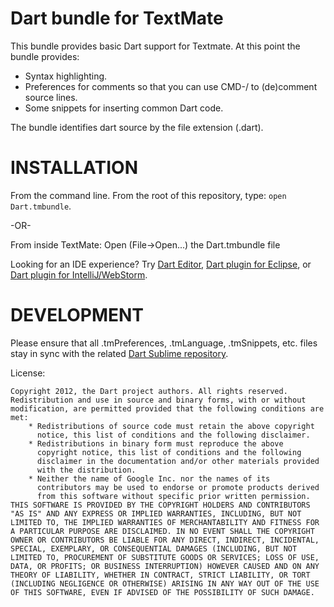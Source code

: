 # Dart bundle for TextMate

This bundle provides basic Dart support for Textmate. At this point the bundle
provides:

* Syntax highlighting.
* Preferences for comments so that you can use CMD-/ to (de)comment source
  lines.
* Some snippets for inserting common Dart code.

The bundle identifies dart source by the file extension (.dart).

INSTALLATION
============

From the command line. From the root of this repository, type:
`open Dart.tmbundle`.

-OR-

From inside TextMate:
Open (File->Open...) the Dart.tmbundle file

Looking for an IDE experience? Try [Dart Editor][1],
[Dart plugin for Eclipse][2], or [Dart plugin for IntelliJ/WebStorm][3].

DEVELOPMENT
===========

Please ensure that all .tmPreferences, .tmLanguage, .tmSnippets, etc. files stay
in sync with the related [Dart Sublime repository][4].

License:

    Copyright 2012, the Dart project authors. All rights reserved.
    Redistribution and use in source and binary forms, with or without
    modification, are permitted provided that the following conditions are
    met:
        * Redistributions of source code must retain the above copyright
          notice, this list of conditions and the following disclaimer.
        * Redistributions in binary form must reproduce the above
          copyright notice, this list of conditions and the following
          disclaimer in the documentation and/or other materials provided
          with the distribution.
        * Neither the name of Google Inc. nor the names of its
          contributors may be used to endorse or promote products derived
          from this software without specific prior written permission.
    THIS SOFTWARE IS PROVIDED BY THE COPYRIGHT HOLDERS AND CONTRIBUTORS
    "AS IS" AND ANY EXPRESS OR IMPLIED WARRANTIES, INCLUDING, BUT NOT
    LIMITED TO, THE IMPLIED WARRANTIES OF MERCHANTABILITY AND FITNESS FOR
    A PARTICULAR PURPOSE ARE DISCLAIMED. IN NO EVENT SHALL THE COPYRIGHT
    OWNER OR CONTRIBUTORS BE LIABLE FOR ANY DIRECT, INDIRECT, INCIDENTAL,
    SPECIAL, EXEMPLARY, OR CONSEQUENTIAL DAMAGES (INCLUDING, BUT NOT
    LIMITED TO, PROCUREMENT OF SUBSTITUTE GOODS OR SERVICES; LOSS OF USE,
    DATA, OR PROFITS; OR BUSINESS INTERRUPTION) HOWEVER CAUSED AND ON ANY
    THEORY OF LIABILITY, WHETHER IN CONTRACT, STRICT LIABILITY, OR TORT
    (INCLUDING NEGLIGENCE OR OTHERWISE) ARISING IN ANY WAY OUT OF THE USE
    OF THIS SOFTWARE, EVEN IF ADVISED OF THE POSSIBILITY OF SUCH DAMAGE.

[1]: http://www.dartlang.org/editor
[2]: http://news.dartlang.org/2012/08/dart-plugin-for-eclipse-is-ready-for.html
[3]: http://plugins.intellij.net/plugin/?id=6351
[4]: http://github.com/dart-lang/dart-sublime-bundle
